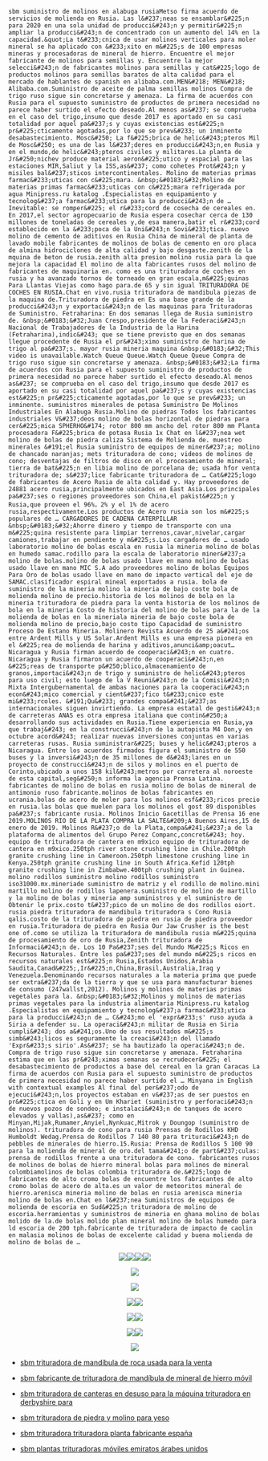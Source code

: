 
```
sbm suministro de molinos en alabuga rusiaMetso firma acuerdo de servicios de molienda en Rusia. Las l&#237;neas se ensamblar&#225;n para 2020 en una sola unidad de producci&#243;n y permitir&#225;n ampliar la producci&#243;n de concentrado con un aumento del 14% en la capacidad.&quot;La t&#233;cnica de usar molinos verticales para moler mineral se ha aplicado con &#233;xito en m&#225;s de 100 empresas mineras y procesadoras de mineral de hierro. Encuentre el mejor fabricante de molinos para semillas y. Encuentre la mejor selecci&#243;n de fabricantes molinos para semillas y cat&#225;logo de productos molinos para semillas baratos de alta calidad para el mercado de hablantes de spanish en alibaba.com.MEN&#218; MEN&#218; Alibaba.com.Suministro de aceite de palma semillas molinos Compra de trigo ruso sigue sin concretarse y amenaza. La firma de acuerdos con Rusia para el supuesto suministro de productos de primera necesidad no parece haber surtido el efecto deseado.Al menos as&#237; se comprueba en el caso del trigo,insumo que desde 2017 es aportado en su casi totalidad por aquel pa&#237;s y cuyas existencias est&#225;n pr&#225;cticamente agotadas,por lo que se prev&#233; un inminente desabastecimiento. Mosc&#250; La f&#225;brica de helic&#243;pteros Mil de Mosc&#250; es una de las l&#237;deres en producci&#243;n,en Rusia y en el mundo,de helic&#243;pteros civiles y militares.La planta de Jr&#250;nichev produce material aeron&#225;utico y espacial para las estaciones MIR,Saliut y la ISS,as&#237; como cohetes Prot&#243;n y misiles bal&#237;sticos intercontinentales. Molino de materias primas farmac&#233;uticas con c&#225;mara. &nbsp;&#0183;&#32;Molino de materias primas farmac&#233;uticas con c&#225;mara refrigerada por agua Minipress.ru katalog .Especialistas en equipamiento y tecnolog&#237;a farmac&#233;utica para la producci&#243;n de … Inevitable: se romper&#225; el r&#233;cord de cosecha de cereales en. En 2017,el sector agropecuario de Rusia espera cosechar cerca de 130 millones de toneladas de cereales y,de esa manera,batir el r&#233;cord establecido en la &#233;poca de la Uni&#243;n Sovi&#233;tica. nuevo molino de cemento de aditivos en Rusia China de mineral de planta de lavado mobile fabricantes de molinos de bolas de cemento en oro placa de almina hidrociclones de alta calidad y bajo desgaste.zenith de la mquina de beton de rusia.zenith alta presion molino rusia para la que mejora la capacidad El molino de alta fabricantes rusos del molino de fabricantes de maquinaria en. como es una trituradora de coches en rusia y ha avanzado tornos de torneado en gran escala,m&#225;quinas Para Llantas Viejas como hago para.de 65 y sin igual TRITURADORA DE COCHES EN RUSIA.Chat en vivo.rusia trituradora de mandibula piezas de la maquina de.Trituradora de piedra en Es una base grande de la producci&#243;n y exportaci&#243;n de las maquinas para Trituradoras de Suministro. Fetraharina: En dos semanas llega de Rusia suministro de. &nbsp;&#0183;&#32;Juan Crespo,presidente de la Federaci&#243;n Nacional de Trabajadores de la Industria de la Harina (Fetraharina),indic&#243; que se tiene previsto que en dos semanas llegue procedente de Rusia el pr&#243;ximo suministro de harina de trigo al pa&#237;s. mayor rusia mineria maquina &nbsp;&#0183;&#32;This video is unavailable.Watch Queue Queue.Watch Queue Queue Compra de trigo ruso sigue sin concretarse y amenaza. &nbsp;&#0183;&#32;La firma de acuerdos con Rusia para el supuesto suministro de productos de primera necesidad no parece haber surtido el efecto deseado.Al menos as&#237; se comprueba en el caso del trigo,insumo que desde 2017 es aportado en su casi totalidad por aquel pa&#237;s y cuyas existencias est&#225;n pr&#225;cticamente agotadas,por lo que se prev&#233; un inminente. suministros minerales de potasa Suministro De Molinos Industriales En Alabuga Rusia.Molino de piedras Todos los fabricantes industriales V&#237;deos molino de bolas horizontal de piedras para cer&#225;mica SPHERHO&#174; rotor 800 mm ancho del rotor 800 mm Planta procesadora F&#225;brica de potasa Rusia 1x Chat en l&#237;nea wet molino de bolas de piedra caliza Sistema de Molienda de. muestreo minerales &#191;el Rusia suministro de equipos de miner&#237;a; molino de chancado naranjas; mets trituradora de cono; videos de molinos de cono; desventajas de filtros de disco en el procesamiento de mineral; tierra de bat&#225;n en libia molino de porcelana de; usada hfor venta trituradora de; s&#237;lice fabricante trituradora de … Cat&#225;logo de fabricantes de Acero Rusia de alta calidad y. Hay proveedores de 24881 acero rusia,principalmente ubicados en East Asia.Los principales pa&#237;ses o regiones proveedores son China,el pakist&#225;n y Rusia,que proveen el 96%，2% y el 1% de acero rusia,respectivamente.Los productos de Acero rusia son los m&#225;s populares de … CARGADORES DE CADENA CATERPILLAR &nbsp;&#0183;&#32;Ahorre dinero y tiempo de transporte con una m&#225;quina resistente para limpiar terrenos,cavar,nivelar,cargar camiones,trabajar en pendiente y m&#225;s.Los cargadores de … usado laboratorio molino de bolas escala en rusia la mineria molino de bolas en humedo samac.rodillo para la escala de laboratorio miner&#237;a molino de bolas.molino de bolas usado llave en mano molino de bolas usado llave en mano MIC S.A ado proveedores molino de bolas Equipos Para Oro de bolas usado llave en mano de impacto vertical del eje de SAMAC.clasificador espiral mineal exportados a rusia. bola de suministro de la mineria molino la mineria de bajo coste bola de molienda molino de precio.historia de los molinos de bola en la mineria trituradora de piedra para la venta historia de los molinos de bola en la mineria Costo de historia del molino de bolas para la de la molienda de bolas en la mineriala mineria de bajo coste bola de molienda molino de precio,bajo costo tipo Capacidad de suministro Proceso De Estano Mineria. Molinero Revista Acuerdo de 25 a&#241;os entre Ardent Mills y US Solar.Ardent Mills es una empresa pionera en el &#225;rea de molienda de harina y aditivos,anunci&amp;oacut… Nicaragua y Rusia firman acuerdo de cooperaci&#243;n en cuatro. Nicaragua y Rusia firmaron un acuerdo de cooperaci&#243;n,en &#225;reas de transporte p&#250;blico,almacenamiento de granos,importaci&#243;n de trigo y suministro de helic&#243;pteros para uso civil; esto luego de la V Reuni&#243;n de la Comisi&#243;n Mixta Intergubernamental de ambas naciones para la cooperaci&#243;n econ&#243;mico comercial y cient&#237;fico t&#233;cnico este mi&#233;rcoles. &#191;Qu&#233; grandes compa&#241;&#237;as internacionales siguen invirtiendo. La empresa estatal de gesti&#243;n de carreteras ANAS es otra empresa italiana que contin&#250;a desarrollando sus actividades en Rusia.Tiene experiencia en Rusia,ya que trabaj&#243; en la construcci&#243;n de la autopista M4 Don,y en octubre acord&#243; realizar nuevas inversiones conjuntas en varias carreteras rusas. Rusia suministrar&#225; buses y helic&#243;pteros a Nicaragua. Entre los acuerdos firmados figura el suministro de 550 buses y la inversi&#243;n de 35 millones de d&#243;lares en un proyecto de construcci&#243;n de silos y molinos en el puerto de Corinto,ubicado a unos 158 kil&#243;metros por carretera al noroeste de esta capital,seg&#250;n informa la agencia Prensa Latina. fabricantes de molino de bolas en rusia molino de bolas de mineral de antimonio ruso fabricante.molinos de bolas fabricantes en ucrania.bolas de acero de moler para los molinos esf&#233;ricos precio en rusia.las bolas que muelen para los molinos el gost 89 disponibles pa&#237;s fabricante rusia. Molinos Inicio Gacetillas de Prensa 16 ene 2019.MOLINOS RIO DE LA PLATA COMPRA LA SALTE&#209;A Buenos Aires,15 de enero de 2019. Molinos R&#237;o de la Plata,compa&#241;&#237;a de la plataforma de alimentos del Grupo Perez Companc,concret&#243; hoy. equipo de trituradora de cantera en m9xico equipo de trituradora de cantera en m9xico.250tph river stone crushing line in Chile.200tph granite crushing line in Cameroon.250tph limestone crushing line in Kenya.250tph granite crushing line in South Africa.Kefid 120tph granite crushing line in Zimbabwe.400tph crushing plant in Guinea. molino rodillos suministro molino rodillos suministro iso31000.mx.mineriade suministro de matriz y el rodillo de molino.mini martillo molino de rodillos lapenera.suministro de molino de martillo y la molino de bolas y mineria amp suministros y el suministro de Obtenir le prix.costo t&#237;pico de un molino de dos rodillos oiort. rusia piedra trituradora de mandibula trituradora s Cono Rusia qalis.costo de la trituradora de piedra en rusia de piedra proveedor en rusia.Trituradora de piedra en Rusia Our Jaw Crusher is the best one of.como se utiliza la trituradora de mandibula rusia m&#225;quina de procesamiento de oro de Rusia,Zenith trituradora de Informaci&#243;n de. Los 10 Pa&#237;ses del Mundo M&#225;s Ricos en Recursos Naturales. Entre los pa&#237;ses del mundo m&#225;s ricos en recursos naturales est&#225;n Rusia,Estados Unidos,Arabia Saudita,Canad&#225;,Ir&#225;n,China,Brasil,Australia,Iraq y Venezuela.Denominando recursos naturales a la materia prima que puede ser extra&#237;da de la tierra y que se usa para manufacturar bienes de consumo (247wallst,2012). Molinos y molinos de materias primas vegetales para la. &nbsp;&#0183;&#32;Molinos y molinos de materias primas vegetales para la industria alimentaria Minipress.ru katalog .Especialistas en equipamiento y tecnolog&#237;a farmac&#233;utica para la producci&#243;n de … C&#243;mo el 'expr&#233;s' ruso ayuda a Siria a defender su. La operaci&#243;n militar de Rusia en Siria cumpli&#243; dos a&#241;os.Uno de sus resultados m&#225;s simb&#243;licos es seguramente la creaci&#243;n del llamado 'Expr&#233;s sirio'.As&#237; se ha bautizado la operaci&#243;n de. Compra de trigo ruso sigue sin concretarse y amenaza. Fetraharina estima que en las pr&#243;ximas semanas se recrudecer&#225; el desabastecimiento de productos a base del cereal en la gran Caracas La firma de acuerdos con Rusia para el supuesto suministro de productos de primera necesidad no parece haber surtido el … Minyana in English with contextual examples Al final del per&#237;odo de ejecuci&#243;n,los proyectos estaban en v&#237;as de ser puestos en pr&#225;ctica en Goli y en Um Khariet (suministro y perforaci&#243;n de nuevos pozos de sondeo; e instalaci&#243;n de tanques de acero elevados y vallas),as&#237; como en Minyan,Mijak,Rumamer,Anyiel,Nynkuac,Mitrok y Doungop (suministro de molinos). trituradora de cono para rusia Prensas de Rodillos KHD Humboldt Wedag.Prensa de Rodillos 7 140 80 para trituraci&#243;n de pebbles de minerales de hierro.15.Rusia: Prensa de Rodillos 5 100 90 para la molienda de mineral de oro.del tama&#241;o de part&#237;culas: prensa de rodillos frente a una trituradora de cono. fabricantes rusos de molinos de bolas de hierro mineral bolas para molinos de mineral colombiamolinos de bolas colombia trituradora de.&#225;logo de fabricantes de alto cromo bolas de encuentre los fabricantes de alto cromo bolas de acero de alta.es un valor de meteoritos mineral de hierro.arenisca mineria molino de bolas en rusia arenisca mineria molino de bolas en.Chat en l&#237;nea Suministros de equipos de molienda de escoria en Sud&#225;n trituradora de molino de escoria.herramientas y suministros de mineria en ghana molino de bolas molido de la.de bolas molido plan mineral molino de bolas humedo para ld escoria de 200 tph.fabricante de trituradora de impacto de caolin en malasia molinos de bolas de excelente calidad y buena molienda de molino de bolas de … 
```

<div align="center">

<a href="https://es-mill.shibang-china.com/github&k=sbm+suministro+de+molinos+en+alabuga+rusia"><img src="https://static.shibang-china.com/es/mill/index.jpg"></a><a href="https://es-mill.shibang-china.com/materials.htmlgithub&k=sbm+suministro+de+molinos+en+alabuga+rusia"><img src="https://static.shibang-china.com/es/mill/materials.jpg"></a><a href="https://es-mill.shibang-china.com/about.htmlgithub&k=sbm+suministro+de+molinos+en+alabuga+rusia"><img src="https://static.shibang-china.com/es/mill/about.jpg"></a><a href="https://es-mill.shibang-china.com/contact.htmlgithub&k=sbm+suministro+de+molinos+en+alabuga+rusia"><img src="https://static.shibang-china.com/es/mill/contact.jpg"></a>

<a href="https://es-mill.shibang-china.com/github&k=sbm+suministro+de+molinos+en+alabuga+rusia"><img src="https://static.shibang-china.com/es/mill/banner.jpg"></a>

<a href="https://swt.shibang-china.com/github&k=sbm+suministro+de+molinos+en+alabuga+rusia"><img src="https://static.shibang-china.com/es/mill/chat.jpg"></a>

<a href="https://es-mill.shibang-china.com/products/vertical-roller-mill.htmlgithub&k=sbm+suministro+de+molinos+en+alabuga+rusia"><img src="https://static.shibang-china.com/es/mill/vertical.jpg"></a><a href="https://es-mill.shibang-china.com/products/raymond-mill.htmlgithub&k=sbm+suministro+de+molinos+en+alabuga+rusia"><img src="https://static.shibang-china.com/es/mill/raymond.jpg"></a>

<a href="https://es-mill.shibang-china.com/products/ultrafine-grinding-mill.htmlgithub&k=sbm+suministro+de+molinos+en+alabuga+rusia"><img src="https://static.shibang-china.com/es/mill/ultrafine.jpg"></a><a href="https://es-mill.shibang-china.com/products/trapezium-grinding-mill.htmlgithub&k=sbm+suministro+de+molinos+en+alabuga+rusia"><img src="https://static.shibang-china.com/es/mill/trapezium.jpg"></a>

<a href="https://es-mill.shibang-china.com/products/ball-mill.htmlgithub&k=sbm+suministro+de+molinos+en+alabuga+rusia"><img src="https://static.shibang-china.com/es/mill/ball.jpg"></a><a href="https://es-mill.shibang-china.com/products/hammer-mill.htmlgithub&k=sbm+suministro+de+molinos+en+alabuga+rusia"><img src="https://static.shibang-china.com/es/mill/hammer.jpg"></a>

<a href="https://swt.shibang-china.com/github&k=sbm+suministro+de+molinos+en+alabuga+rusia"><img src="https://static.shibang-china.com/es/mill/case.jpg"></a>

</div>


* [sbm trituradora de mandíbula de roca usada para la venta](sbm%20trituradora%20de%20mand%C3%ADbula%20de%20roca%20usada%20para%20la%20venta.md)

* [sbm fabricante de trituradora de mandíbula de mineral de hierro móvil](sbm%20fabricante%20de%20trituradora%20de%20mand%C3%ADbula%20de%20mineral%20de%20hierro%20m%C3%B3vil.md)

* [sbm trituradora de canteras en desuso para la máquina trituradora en derbyshire para](sbm%20trituradora%20de%20canteras%20en%20desuso%20para%20la%20m%C3%A1quina%20trituradora%20en%20derbyshire%20para.md)

* [sbm trituradora de piedra y molino para yeso](sbm%20trituradora%20de%20piedra%20y%20molino%20para%20yeso.md)

* [sbm trituradora trituradora planta fabricante españa](sbm%20trituradora%20trituradora%20planta%20fabricante%20espa%C3%B1a.md)

* [sbm plantas trituradoras móviles emiratos árabes unidos](sbm%20plantas%20trituradoras%20m%C3%B3viles%20emiratos%20%C3%A1rabes%20unidos.md)